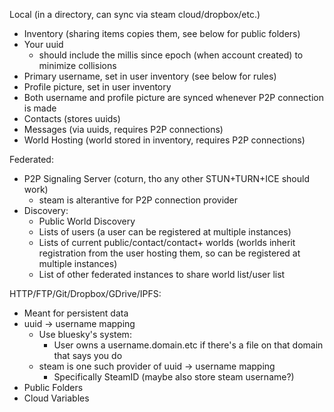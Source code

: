 Local (in a directory, can sync via steam cloud/dropbox/etc.)
- Inventory (sharing items copies them, see below for public folders)
- Your uuid
  - should include the millis since epoch (when account created) to minimize collisions
- Primary username, set in user inventory (see below for rules)
- Profile picture, set in user inventory
- Both username and profile picture are synced whenever P2P connection is made
- Contacts (stores uuids)
- Messages (via uuids, requires P2P connections)
- World Hosting (world stored in inventory, requires P2P connections)

Federated:
- P2P Signaling Server (coturn, tho any other STUN+TURN+ICE should work)
   - steam is alterantive for P2P connection provider
- Discovery:
    - Public World Discovery
    - Lists of users (a user can be registered at multiple instances)
    - Lists of current public/contact/contact+ worlds (worlds inherit registration from the user hosting them, so can be registered at multiple instances)
    - List of other federated instances to share world list/user list

HTTP/FTP/Git/Dropbox/GDrive/IPFS:
- Meant for persistent data
- uuid -> username mapping
   - Use bluesky's system:
     - User owns a username.domain.etc if there's a file on that domain that says you do
   - steam is one such provider of uuid -> username mapping
     - Specifically SteamID (maybe also store steam username?)
- Public Folders
- Cloud Variables

